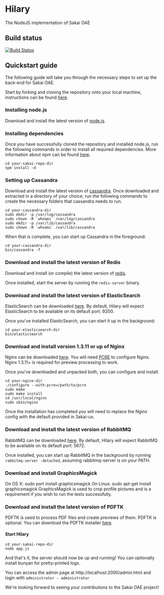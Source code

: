 # Hilary

The NodeJS implementation of Sakai OAE

## Build status
[![Build Status](https://travis-ci.org/sakaiproject/Hilary.png?branch=master)](https://travis-ci.org/sakaiproject/Hilary)

## Quickstart guide

The following guide will take you through the necessary steps to set up the back-end for Sakai OAE.

Start by forking and cloning the repository onto your local machine, instructions can be found [here](https://help.github.com/articles/fork-a-repo).

### Installing node.js

Download and install the latest version of [node.js](http://nodejs.org/).

### Installing dependencies

Once you have successfully cloned the repository and installed node.js, run the following commands in order to install all required dependencies.
More information about npm can be found [here](https://npmjs.org/).

```
cd your-sakai-repo-dir
npm install -d
```

### Setting up Cassandra

Download and install the latest version of [cassandra](http://cassandra.apache.org/).
Once downloaded and extracted in a directory of your choice, run the following commands to create the necessary folders that cassandra needs to run.

```
cd your-cassandra-dir
sudo mkdir -p /var/log/cassandra
sudo chown -R `whoami` /var/log/cassandra
sudo mkdir -p /var/lib/cassandra
sudo chown -R `whoami` /var/lib/cassandra
```

When that is complete, you can start up Cassandra in the foreground:

```
cd your-cassandra-dir
bin/cassandra -f
```

### Download and install the latest version of Redis

Download and install (or compile) the latest version of [redis](http://redis.io/download).

Once installed, start the server by running the `redis-server` binary.

### Download and install the latest version of ElasticSearch

ElasticSearch can be downloaded [here](http://www.elasticsearch.org/download/). By default, Hilary will expect ElasticSearch to be available on its default port: 9200.

Once you've installed ElasticSearch, you can start it up in the background:

```
cd your-elasticsearch-dir
bin/elasticsearch
```

### Download and install version 1.3.11 or up of Nginx

Nginx can be downloaded [here](http://nginx.org/en/download.html). You will need [PCRE](http://www.pcre.org/) to configure Nginx. Nginx 1.3.11+ is required for preview processing to work.

Once you've downloaded and unpacked both, you can configure and install:

```
cd your-nginx-dir
./configure --with-pcre=/path/to/pcre
sudo make
sudo make install
cd /usr/local/nginx
sudo sbin/nginx
```

Once the installation has completed you will need to replace the Nginx config with the default provided in 3akai-ux.

### Download and install the latest version of RabbitMQ

RabbitMQ can be downloaded [here](http://www.rabbitmq.com/download.html). By default, Hilary will expect RabbitMQ to be available on its default port: 5672.

Once installed, you can start up RabbitMQ in the background by running `rabbitmq-server -detached`, assuming rabbitmq-server is on your PATH.

### Download and install GraphicsMagick
On OS X: sudo port install graphicsmagick
On Linux: sudo apt-get install graphicsmagick
GraphicsMagick is used to crop profile pictures and is a requirement if you wish to run the tests successfully.

### Download and install the latest version of PDFTK

PDFTK is used to process PDF files and create previews of them. PDFTK is optional. You can download the PDFTK installer [here](http://www.pdflabs.com/tools/pdftk-the-pdf-toolkit/).

#### Start Hilary

```
cd your-sakai-repo-dir
node app.js
```

And that's it, the server should now be up and running! You can optionally install bunyan for pretty-printed logs.

You can access the admin page at http://localhost:2000/admin.html and login with `administrator - administrator`

We're looking forward to seeing your contributions to the Sakai OAE project!
